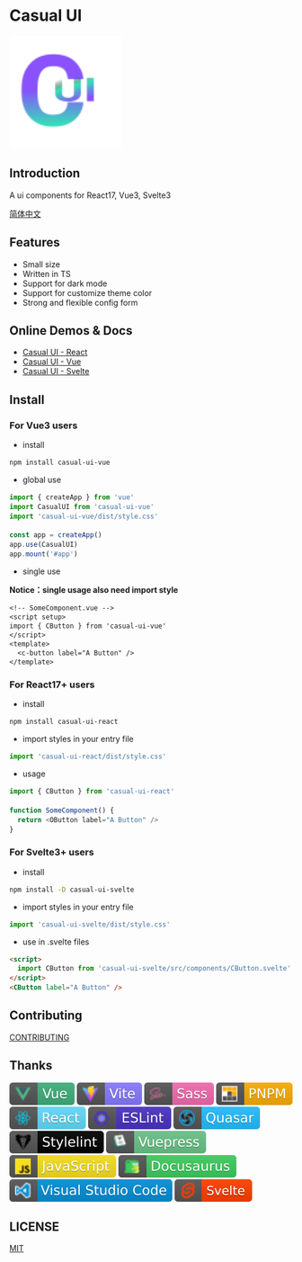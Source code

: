 # Casual UI

<img src="./packages/vue/docs/.vuepress/public/logo.svg" style="width: 200px;" />

## Introduction

A ui components for React17, Vue3, Svelte3

[简体中文](./README.zh_CN.md)

## Features

- Small size
- Written in TS
- Support for dark mode
- Support for customize theme color
- Strong and flexible config form

## Online Demos & Docs

- [Casual UI - React](https://casual-ui-react.donsen.site/)
- [Casual UI - Vue](https://casual-ui-vue.donsen.site/)
- [Casual UI - Svelte](https://casual-ui-svelte.donsen.site/)

## Install

### For Vue3 users

- install

```sh
npm install casual-ui-vue
```

- global use

```js
import { createApp } from 'vue'
import CasualUI from 'casual-ui-vue'
import 'casual-ui-vue/dist/style.css'

const app = createApp()
app.use(CasualUI)
app.mount('#app')
```

- single use

**Notice：single usage also need import style**

```vue
<!-- SomeComponent.vue -->
<script setup>
import { CButton } from 'casual-ui-vue'
</script>
<template>
  <c-button label="A Button" />
</template>
```

### For React17+ users

- install

```sh
npm install casual-ui-react
```

- import styles in your entry file

```js
import 'casual-ui-react/dist/style.css'
```

- usage

```js
import { CButton } from 'casual-ui-react'

function SomeComponent() {
  return <OButton label="A Button" />
}
```

### For Svelte3+ users

- install

```sh
npm install -D casual-ui-svelte
```

- import styles in your entry file

```js
import 'casual-ui-svelte/dist/style.css'
```

- use in .svelte files

```html
<script>
  import CButton from 'casual-ui-svelte/src/components/CButton.svelte'
</script>
<CButton label="A Button" />
```

## Contributing

[CONTRIBUTING](./CONTRIBUTING.md)

## Thanks

![Vue](./badges/vue.svg)
![Vite](./badges/vite.svg)
![Sass](./badges/sass.svg)
![PNPM](./badges/pnpm.svg)
![React](./badges/react.svg)
![ESLint](./badges/eslint.svg)
![Quasar](./badges/quasar.svg)
![Stylelint](./badges/stylelint.svg)
![Vuepress](./badges/vuepress.svg)
![Javascript](./badges/javascript.svg)
![Docusaurus](./badges/docusaurus.svg)
![VSCode](./badges/vscode.svg)
![Svelte](./badges/svelte.svg)

## LICENSE

[MIT](./LICENSE)
